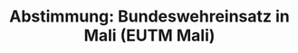 ---
layout: abstimmung
title: "Abstimmung: Bundeswehreinsatz in Mali (EUTM Mali)"
categories:
 - Bundeswehr
 - Ausland
tags:
 - Ausbildung
 - Mali
 - EU
 - UN
abstimmung:
 legislaturperiode: 18
 bundestagssitzung: 88
 abstimmung: 1
links:
 - title: https://www.bundestag.de/parlament/plenum/abstimmung/abstimmung?id=326
   url: https://www.bundestag.de/parlament/plenum/abstimmung/abstimmung?id=326
 - title: http://www.abgeordnetenwatch.de/verlaengerung_des_bundeswehreinsatzes_in_mali_eutm_mali-1105-714.html
   url: http://www.abgeordnetenwatch.de/verlaengerung_des_bundeswehreinsatzes_in_mali_eutm_mali-1105-714.html
data:
 - title: Abstimmungsergebnis 20150226_1-data.pdf
   url: /res/abstimmungsliste/20150226_1-data.pdf
 - title: Abstimmungsergebnis 20150226_1_xls-data.csv
   url: /res/abstimmungsliste/analyses/20150226_1_xls-data.csv
documents:
 - title: Drucksache 18/03836.pdf
   url: http://dip21.bundestag.de/dip21/btd/18/038/1803836.pdf
   local: /res/abstimmungsdaten/018-088-01/1803836.pdf
 - title: Drucksache 18/04109.pdf
   url: http://dip21.bundestag.de/dip21/btd/18/041/1804109.pdf
   local: /res/abstimmungsdaten/018-088-01/1804109.pdf
preview: |
     Deutscher Bundestag
    
     88. Sitzung des Deutschen Bundestages
     am Donnerstag, 26.Februar 2015
    
     Endgültiges Ergebnis der Namentlichen Abstimmung Nr. 1
    
     Beschlussempfehlung des Auswärtigen Ausschusses (3. Ausschuss) zu dem Antrag der
     Bundesregierung
     Fortsetzung der Beteiligung bewaffneter deutscher Streitkräfte an der Militärmission der
     Europäischen Union als Beitrag zur Ausbildung der malischen Streitkräfte (EUTM MALI)
     auf Grundlage des Ersuchens der malischen Regierung sowie der Beschlüsse
     2013/34/GASP und 2013/87/GASP des Rates der Europäischen Union (EU) vom 17. Januar
     2013 und vom 18. Februar 2013 in Verbindung mit den Resolutionen 2071 (2012), 2085
     (2012), 2100 (2013) des Sicherheitsrates der Vereinten Nationen sowie 2164 (2014) vom 25.
     Juni 2014
     Drs. 18/3836 und 18/4109
    
     Abgegebene Stimmen insgesamt:
    
     580
    
     Nicht abgegebene Stimmen:
     Ja-Stimmen:
    
     51
     516
    
     Nein-Stimmen:
    
     61
    
     Enthaltungen:
    
     3
    
     Ungültige:
    
     0
    
     Berlin, den 26.02.2015
    
     Beginn: 14:47
     Ende: 14:50
---